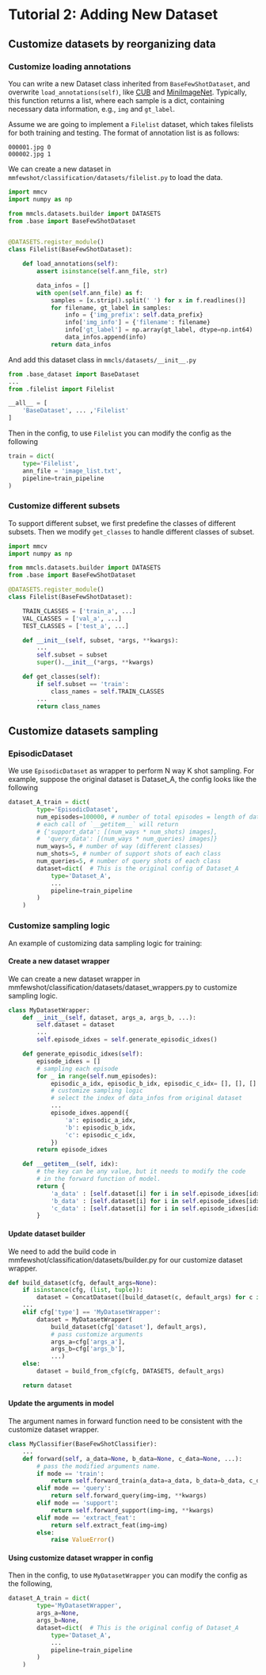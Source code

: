 # Tutorial 2: Adding New Dataset

## Customize datasets by reorganizing data

### Customize loading annotations

You can write a new Dataset class inherited from `BaseFewShotDataset`, and overwrite `load_annotations(self)`,
like [CUB](https://github.com/open-mmlab/mmfewshot/blob/main/mmfewshot/classification/datasets/cub.py) and [MiniImageNet](https://github.com/open-mmlab/mmfewshot/blob/main/mmfewshot/classification/datasets/mini_imagenet.py).
Typically, this function returns a list, where each sample is a dict, containing necessary data information, e.g., `img` and `gt_label`.

Assume we are going to implement a `Filelist` dataset, which takes filelists for both training and testing. The format of annotation list is as follows:

```
000001.jpg 0
000002.jpg 1
```

We can create a new dataset in `mmfewshot/classification/datasets/filelist.py` to load the data.

```python
import mmcv
import numpy as np

from mmcls.datasets.builder import DATASETS
from .base import BaseFewShotDataset


@DATASETS.register_module()
class Filelist(BaseFewShotDataset):

    def load_annotations(self):
        assert isinstance(self.ann_file, str)

        data_infos = []
        with open(self.ann_file) as f:
            samples = [x.strip().split(' ') for x in f.readlines()]
            for filename, gt_label in samples:
                info = {'img_prefix': self.data_prefix}
                info['img_info'] = {'filename': filename}
                info['gt_label'] = np.array(gt_label, dtype=np.int64)
                data_infos.append(info)
            return data_infos

```

And add this dataset class in `mmcls/datasets/__init__.py`

```python
from .base_dataset import BaseDataset
...
from .filelist import Filelist

__all__ = [
    'BaseDataset', ... ,'Filelist'
]
```

Then in the config, to use `Filelist` you can modify the config as the following

```python
train = dict(
    type='Filelist',
    ann_file = 'image_list.txt',
    pipeline=train_pipeline
)
```

### Customize different subsets

To support different subset, we first predefine the classes of different subsets.
Then we modify `get_classes` to handle different classes of subset.

```python
import mmcv
import numpy as np

from mmcls.datasets.builder import DATASETS
from .base import BaseFewShotDataset

@DATASETS.register_module()
class Filelist(BaseFewShotDataset):

    TRAIN_CLASSES = ['train_a', ...]
    VAL_CLASSES = ['val_a', ...]
    TEST_CLASSES = ['test_a', ...]

    def __init__(self, subset, *args, **kwargs):
        ...
        self.subset = subset
        super().__init__(*args, **kwargs)

    def get_classes(self):
        if self.subset == 'train':
            class_names = self.TRAIN_CLASSES
        ...
        return class_names
```

## Customize datasets sampling

### EpisodicDataset

We use `EpisodicDataset` as wrapper to perform N way K shot sampling.
For example, suppose the original dataset is Dataset_A, the config looks like the following

```python
dataset_A_train = dict(
        type='EpisodicDataset',
        num_episodes=100000, # number of total episodes = length of dataset wrapper
        # each call of `__getitem__` will return
        # {'support_data': [(num_ways * num_shots) images],
        #  'query_data': [(num_ways * num_queries) images]}
        num_ways=5, # number of way (different classes)
        num_shots=5, # number of support shots of each class
        num_queries=5, # number of query shots of each class
        dataset=dict(  # This is the original config of Dataset_A
            type='Dataset_A',
            ...
            pipeline=train_pipeline
        )
    )
```

### Customize sampling logic

An example of customizing data sampling logic for training:

#### Create a new dataset wrapper

We can create a new dataset wrapper in mmfewshot/classification/datasets/dataset_wrappers.py to customize sampling logic.

```python
class MyDatasetWrapper:
    def __init__(self, dataset, args_a, args_b, ...):
        self.dataset = dataset
        ...
        self.episode_idxes = self.generate_episodic_idxes()

    def generate_episodic_idxes(self):
        episode_idxes = []
        # sampling each episode
        for _ in range(self.num_episodes):
            episodic_a_idx, episodic_b_idx, episodic_c_idx= [], [], []
            # customize sampling logic
            # select the index of data_infos from original dataset
            ...
            episode_idxes.append({
                'a': episodic_a_idx,
                'b': episodic_b_idx,
                'c': episodic_c_idx,
            })
        return episode_idxes

    def __getitem__(self, idx):
        # the key can be any value, but it needs to modify the code
        # in the forward function of model.
        return {
            'a_data' : [self.dataset[i] for i in self.episode_idxes[idx]['a']],
            'b_data' : [self.dataset[i] for i in self.episode_idxes[idx]['b']],
            'c_data' : [self.dataset[i] for i in self.episode_idxes[idx]['c']]
        }

```

#### Update dataset builder

We need to add the build code in mmfewshot/classification/datasets/builder.py
for our customize dataset wrapper.

```python
def build_dataset(cfg, default_args=None):
    if isinstance(cfg, (list, tuple)):
        dataset = ConcatDataset([build_dataset(c, default_args) for c in cfg])
    ...
    elif cfg['type'] == 'MyDatasetWrapper':
        dataset = MyDatasetWrapper(
            build_dataset(cfg['dataset'], default_args),
            # pass customize arguments
            args_a=cfg['args_a'],
            args_b=cfg['args_b'],
            ...)
    else:
        dataset = build_from_cfg(cfg, DATASETS, default_args)

    return dataset
```

#### Update the arguments in model

The argument names in forward function need to be consistent with the customize dataset wrapper.

```python
class MyClassifier(BaseFewShotClassifier):
    ...
    def forward(self, a_data=None, b_data=None, c_data=None, ...):
        # pass the modified arguments name.
        if mode == 'train':
            return self.forward_train(a_data=a_data, b_data=b_data, c_data=None, **kwargs)
        elif mode == 'query':
            return self.forward_query(img=img, **kwargs)
        elif mode == 'support':
            return self.forward_support(img=img, **kwargs)
        elif mode == 'extract_feat':
            return self.extract_feat(img=img)
        else:
            raise ValueError()
```

#### Using customize dataset wrapper in config

Then in the config, to use `MyDatasetWrapper` you can modify the config as the following,

```python
dataset_A_train = dict(
        type='MyDatasetWrapper',
        args_a=None,
        args_b=None,
        dataset=dict(  # This is the original config of Dataset_A
            type='Dataset_A',
            ...
            pipeline=train_pipeline
        )
    )
```
